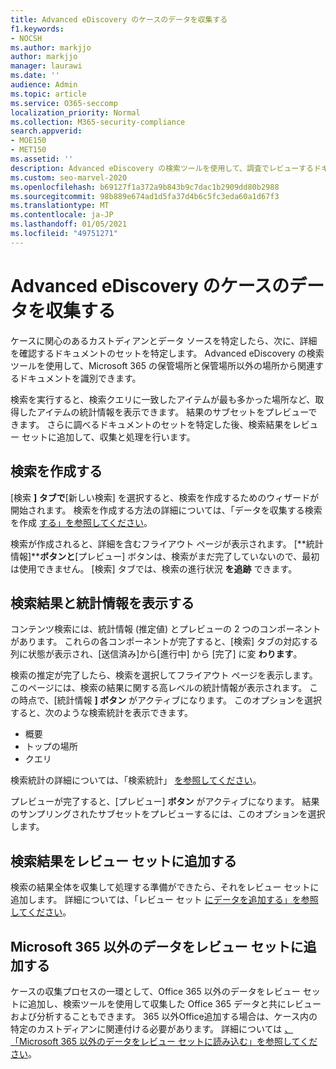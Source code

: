 ```yaml
---
title: Advanced eDiscovery のケースのデータを収集する
f1.keywords:
- NOCSH
ms.author: markjjo
author: markjjo
manager: laurawi
ms.date: ''
audience: Admin
ms.topic: article
ms.service: O365-seccomp
localization_priority: Normal
ms.collection: M365-security-compliance
search.appverid:
- MOE150
- MET150
ms.assetid: ''
description: Advanced eDiscovery の検索ツールを使用して、調査でレビューするドキュメント セットを識別する方法について説明します。
ms.custom: seo-marvel-2020
ms.openlocfilehash: b69127f1a372a9b843b9c7dac1b2909dd80b2988
ms.sourcegitcommit: 98b889e674ad1d5fa37d4b6c5fc3eda60a1d67f3
ms.translationtype: MT
ms.contentlocale: ja-JP
ms.lasthandoff: 01/05/2021
ms.locfileid: "49751271"
---
```

# <a name="collect-data-for-a-case-in-advanced-ediscovery"></a>Advanced eDiscovery のケースのデータを収集する

ケースに関心のあるカストディアンとデータ ソースを特定したら、次に、詳細を確認するドキュメントのセットを特定します。 Advanced eDiscovery の検索ツールを使用して、Microsoft 365 の保管場所と保管場所以外の場所から関連するドキュメントを識別できます。

検索を実行すると、検索クエリに一致したアイテムが最も多かった場所など、取得したアイテムの統計情報を表示できます。 結果のサブセットをプレビューできます。 さらに調べるドキュメントのセットを特定した後、検索結果をレビュー セットに追加して、収集と処理を行います。

## <a name="create-a-search"></a>検索を作成する

[検索 **] タブで**[新しい検索] を選択すると、検索を作成するためのウィザードが開始されます。  検索を作成する方法の詳細については、「データを収集する検索を作成 [する」を参照してください](create-search-to-collect-data.md)。

検索が作成されると、詳細を含むフライアウト ページが表示されます。 [**統計情報]****ボタンと**[プレビュー] ボタンは、検索がまだ完了していないので、最初は使用できません。 [検索] タブでは、検索の進行状況 **を追跡** できます。

## <a name="view-search-results-and-statistics"></a>検索結果と統計情報を表示する

コンテンツ検索には、統計情報 (推定値) とプレビューの 2 つのコンポーネントがあります。 これらの各コンポーネントが完了すると、[検索] タブの対応する列に状態が表示され、[送信済み]から[進行中] から [完了] に変 **わります**。

検索の推定が完了したら、検索を選択してフライアウト ページを表示します。このページには、検索の結果に関する高レベルの統計情報が表示されます。 この時点で、[統計情報 **] ボタン** がアクティブになります。 このオプションを選択すると、次のような検索統計を表示できます。

- 概要
- トップの場所
- クエリ

検索統計の詳細については、「検索統計」 [を参照してください](search-statistics-in-advanced-ediscovery.md)。

プレビューが完了すると、[プレビュー] **ボタン** がアクティブになります。 結果のサンプリングされたサブセットをプレビューするには、このオプションを選択します。

## <a name="add-search-results-to-a-review-set"></a>検索結果をレビュー セットに追加する

検索の結果全体を収集して処理する準備ができたら、それをレビュー セットに追加します。 詳細については、「レビュー セット [にデータを追加する」を参照してください](add-data-to-review-set.md)。

## <a name="add-non-microsoft-365-data-to-a-review-set"></a>Microsoft 365 以外のデータをレビュー セットに追加する

ケースの収集プロセスの一環として、Office 365 以外のデータをレビュー セットに追加し、検索ツールを使用して収集した Office 365 データと共にレビューおよび分析することもできます。 365 以外Office追加する場合は、ケース内の特定のカストディアンに関連付ける必要があります。 詳細については [、「Microsoft 365 以外のデータをレビュー セットに読み込む」を参照してください](load-non-Office-365-data-into-a-review-set.md)。
